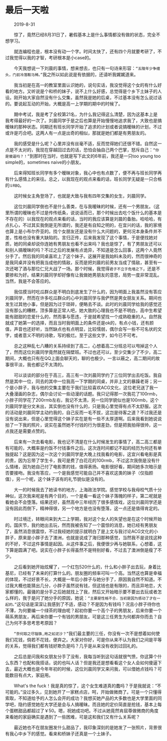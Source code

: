 # 最后一天啦

&emsp;&emsp;2019-8-31

&emsp;&emsp;惊了，竟然已经8月31日了，暑假基本上是什么事情都没有做的状态，完全不想学习。

&emsp;&emsp;就连编程也是，根本没有动一个字。时间太快了，还有四个月就要考研了，不过我觉得以我的才智，考研根本是小case的。

&emsp;&emsp;今天我想说一下刘晨的事情，想来想去，也只有一句诗来形容：`“五陵年少争缠头，门前冷落鞍马稀。”`我之所以如此说是有依据的，还请听我娓娓道来。

&emsp;&emsp;我当初是在高一的教室里面认识她的，说句实话，我没觉得这个女的有什么好看的地方。又听说是个和桥的妹子，说不上什么好感，总觉得是个乡下土妹子的人设。刚开始大家自然没有什么交集，虽然我是她的后桌，不过基本没有怎么说过话的。要说起互动的开始，大概是高一上学期的期中的时候了。

&emsp;&emsp;期中考试，我是考了全校第21名，为什么我记得这么清楚，因为这基本上是我考得最好的一次了。刘晨同学于是之后也算是开始慢慢地追求我了，大致也是搞暧昧的那种状态。同期还有班长同学开始了追求的计划或者说搞暧昧的计划，不过或许是巧合吧。这两人有一点是出奇的相似，那就是她们都是有男朋友的。

&emsp;&emsp;我的感受是什么呢？心里并没有丝毫不适，反而觉得她们还很不错。自然这一点是不太对的，我现在穿越回过去的话，恐怕会抽自己两个巴掌，怒斥自己：`“你是傻逼吗？！”`到那时在当时，也就是写下此文的6年前，我还是一只too young too simple的，sometimes naive的小朋友。

&emsp;&emsp;后来得知班长同学有多个暧昧对象，我心中也有点数了，便不再与班长同学再有什么感情上的来往。总之，以我现在的观点来看的话，班长同学无疑是一只合格的`①RBQ`。

&emsp;&emsp;这时候女主角登场了，也就是大致与我有四年交集的女生，刘晨同学。

&emsp;&emsp;这位刘晨同学倒也不是什么善类，在与我暧昧的时候，还有一个男朋友。（这里所谓的暧昧也不过是传传纸条，说说话而已，那个时候出去吃个饭什么的基本是不存在的）以我现在的观点来看的话，当时的我应该算是刘晨的备胎。哈哈哈，有点扎心，不过其实我倒是无所谓的，我还是有自知之明的，在宜兴的话，我的家境也算上是小布尔乔亚的。找个女朋友还是没有什么大问题的，更何况本身条件并不差，性格也没有重大缺陷的。言归正传，后来我发现了这个事情，于是便找她对质，她的同桌却说你连她有男朋友也看不出来吗？我也是惊了，有了男朋友还可以和别人搞暧昧的吗？不过之后的发展有点诡异，不知道是怎么回事，这两个人竟然分手了。然后我的同桌喜欢上了这个妹子。这展开是我始料未及的，然而很神奇的是我同桌并没有把我当成他的情敌，反而是把刘晨的前男友当成了情敌，甚至有一次还喝了酒与那位仁兄大战了一场。那个时候，我觉得`君子不立于危墙之下`，还是不要掺和为好。结果刘晨同学却好像有让我做她男朋友的意思，局势一度非常混乱。当然，我是不会答应的。

&emsp;&emsp;我估摸当时吃瓜群众是不明白到底发生了什么的，因为明面上我虽然没有答应刘晨同学，然而在许多吃瓜群众的心中刘晨同学与我俨然是男女朋友关系。期间也发生过其他小事，但是因为过于琐碎，便略去不谈。此时的刘晨同学给我的感觉还没有那么的糟糕，顶多算是正常人吧，她大致的心理我也不是不明白，高中生希望能有甜甜的恋爱什么的，然而事与愿违，于是就希望找一个成熟稳重的人。自然我就成了她第一的选择，而且当时我明面上的条件还是ok的，有点小钱，还有颜值，声音也还好听，当然缺点也有点明显，比较懦弱，偶尔会写一些不可名状的文字，或者意义不明的诗歌，写的极烂。至于这些文字，如今已不可考。

&emsp;&emsp;总之这种乱七八糟的关系持续到了高二，心想着高二分班总可以甩掉这个人了，然而这位刘晨同学竟然就在隔壁班。不过也还可以，至少交集少了不少，高二期间，大概也只有在QQ上面会聊天的，聊的也极少。一言以蔽之，高二期间的故事很平淡，我也都记不太清的。

&emsp;&emsp;可以谈谈的部分在于高三，高三有一次刘晨同学约了三位同学出去吃饭。我自然是其中一位，同去的其中一位我高一下学期的同桌，并非上文的暴躁老哥；另一个是小胖子，我与他的交集主要在于我们比较喜欢ACG文化，这位老兄送了我一大叠漫画的杂志，偶尔会讨论一些动漫的话题。我只记得那一次我花了100rmb，小胖子同学花了200rmb左右，我记不太清，另一位同学貌似也是100rmb，这个刘晨同学是分文未出，其实倒也没有什么的，只是我心里觉得有点不太舒服。这次的活动是刘晨同学主动约我的，自己反而一毛不拔，这岂是待客之道？不过我还是没有说出来，但是心里觉得这个妹子实在是有一些不太厚道啊。后来我看到她说说拍了一下我的照片，说实在虽然她不付钱的行为很差劲，但是把我拍得很帅，这一点我还是需要点赞的。

&emsp;&emsp;后来有一次去看电影，我也记不清是在什么时候发生的事情了，高二高三都是有可能的，大概率是约饭不付钱事件之后。这次连时间都记不起的经历为何还有单独提起？这是因为这一次这个刘晨同学是大晚上找我看的电影，这宜兴看电影是真的贵，因为忘带了学生卡，我可是费了白花花的100rmb，不过这次我倒是没有什么情绪，因为她自己付了电影票的钱，值得表扬。电影很好看，期间她多次暗示是否要接吻。我没有答应，一个是我感觉可能自己并不喜欢这类的妹子（仅指颜值），另一个呢，这个妹子该有的礼节貌似是没有的。

&emsp;&emsp;大一的时候我去了她读书的地方，上海政法学院。感觉学校与我母校气质十分神似，这次我来呢是有两个目的，一个是看一看这个妹子落魄的样子，第二呢就是看她会不会堕落。结果还好，虽然高中三年经历了很多感情戏，这位刘晨同学还是没有因此而倒下，精神得很，另一个地方是也没有堕落，这一点还是值得肯定的。

&emsp;&emsp;时过境迁，转眼间来到大二上学期，我对这个女人的失望也是在这个时候开始的。国庆节，我约她出去玩，然而我被告知了一个震惊的消息，她已经有男朋友了，虽然消息很震惊，不过我经她的提示就明白了是上文与我讨论ACG文化的小胖子，原来是小胖子去了澳洲，也就是说成了海归那种感觉，当然我不是说找这种的不好，不过这件事情是起因。从这件事之后，我便很少再与她联系，心想着，这下算是圆满了吧。说实在小胖子长得虽然不是特别好看，不过去了澳洲倒是瘦了不少。

&emsp;&emsp;之后看到她开始炫耀了，一个红包520什么的，什么和小胖子出去玩，身着比基尼，已经有了未来的打算什么的。朋友圈的频率可叫一个高。当然这也算是幸福的体现，不过好景不长，大概是一年后小胖子与她分手了，原因我自然不知道。不过我大概也能猜出几分，小胖子虽然说有钱，但这钱也是有限的，而且异地恋，大家都懂的。最骚的是分手之后她就找上了我，然后又开始暗示要不要出去玩或者怎么样的，我于是问了她分手的原因，她说：`“主要是性格不合，当初是因为感动了才在一起的。”`这句话是深深让我感到了不适，感动？不是因为有钱吗？况且小胖子待你也不薄，为何要编一个绿茶的理由呢？起初你要一个高个子的男朋友，后来你要一个萌系男朋友，再后来你要一个有钱的男朋友。可是这三任男生为何都弃你而去？自己为何不多思考思考原因？

&emsp;&emsp;`“奈何取之尽锱铢,用之如泥沙？”`我们最主要的三任，你没有一次不是想着如何使我们花钱，倘若不花钱，便弃之。大家对你好，可是你从来不认为我们之间是平等的关系，觉得我们都有钱好欺负是吗？几乎是从来没有收到过回礼的。

&emsp;&emsp;之后总是问我和女朋友分手了没有，我每当听到这句话就很气愤，你这算个什么东西？也配和我搭话，说的也叫人话？但是我还是想看看这个女人会如何傻逼下去，最近大概也是今年年初的时候，这位刘晨同学又来问我，可以借她点钱吗？可能数目有点大，家庭用。

&emsp;&emsp;What's the fuck！我是真的惊了，这个女生难道真的蠢吗？于是我就说：“不可能的。”没过多久，见到她开了一家糕点店，呵，开始做微商了。可是一个只懂得索取，不知道给予的人怎么会开的成功？我想买她产品的大多数也是大学里面的同学吧，隐约感觉她在大学还是会与人搞暧昧。而且她的定价简直是抢钱，基本上每个蛋糕甜品都超过了￥50。嗯，祝她成功吧。不过从她竟然肯屈尊做微商的角度来看她的家庭确实是遇到了一些困难，可是这和我们又有什么关系呢？

&emsp;&emsp;最近她也不在朋友圈发什么甜品了，我印象深刻的是她发了一张照片，背景很有我心中乡下的感觉。看来和桥妹子还真是一个土妹子。
